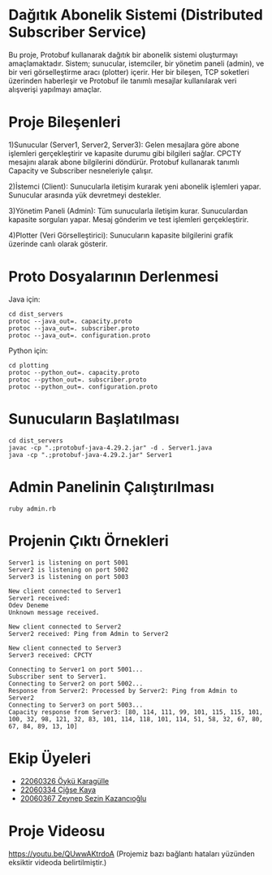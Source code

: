 # Dağıtık Abonelik Sistemi (Distributed Subscriber Service)

Bu proje, Protobuf kullanarak dağıtık bir abonelik sistemi oluşturmayı amaçlamaktadır. Sistem; sunucular, istemciler, bir yönetim paneli (admin), ve bir veri görselleştirme aracı (plotter) içerir. Her bir bileşen, TCP soketleri üzerinden haberleşir ve Protobuf ile tanımlı mesajlar kullanılarak veri alışverişi yapılmayı amaçlar.


# Proje Bileşenleri
1)Sunucular (Server1, Server2, Server3):
Gelen mesajlara göre abone işlemleri gerçekleştirir ve kapasite durumu gibi bilgileri sağlar. CPCTY mesajını alarak abone bilgilerini döndürür. Protobuf kullanarak tanımlı Capacity ve Subscriber nesneleriyle çalışır.

2)İstemci (Client):
Sunucularla iletişim kurarak yeni abonelik işlemleri yapar. Sunucular arasında yük devretmeyi destekler.

3)Yönetim Paneli (Admin):
Tüm sunucularla iletişim kurar. Sunuculardan kapasite sorguları yapar. Mesaj gönderim ve test işlemleri gerçekleştirir.

4)Plotter (Veri Görselleştirici):
Sunucuların kapasite bilgilerini grafik üzerinde canlı olarak gösterir.


# Proto Dosyalarının Derlenmesi
Java için:
``` 
cd dist_servers
protoc --java_out=. capacity.proto
protoc --java_out=. subscriber.proto
protoc --java_out=. configuration.proto
```
Python için:
```
cd plotting
protoc --python_out=. capacity.proto
protoc --python_out=. subscriber.proto
protoc --python_out=. configuration.proto
```

# Sunucuların Başlatılması
```
cd dist_servers
javac -cp ".;protobuf-java-4.29.2.jar" -d . Server1.java
java -cp ".;protobuf-java-4.29.2.jar" Server1
```

# Admin Panelinin Çalıştırılması
```
ruby admin.rb
```

# Projenin Çıktı Örnekleri
```
Server1 is listening on port 5001
Server2 is listening on port 5002
Server3 is listening on port 5003
```
```
New client connected to Server1
Server1 received:
Odev Deneme
Unknown message received.

```
```
New client connected to Server2
Server2 received: Ping from Admin to Server2
```
```
New client connected to Server3
Server3 received: CPCTY
```
```
Connecting to Server1 on port 5001...
Subscriber sent to Server1.
Connecting to Server2 on port 5002...
Response from Server2: Processed by Server2: Ping from Admin to Server2
Connecting to Server3 on port 5003...
Capacity response from Server3: [80, 114, 111, 99, 101, 115, 115, 101, 100, 32, 98, 121, 32, 83, 101, 114, 118, 101, 114, 51, 58, 32, 67, 80, 67, 84, 89, 13, 10]
```

# Ekip Üyeleri

- [22060326 Öykü Karagülle](https://github.com/karagulleoyku)
- [22060334 Çiğse Kaya](https://github.com/kayacigse)
- [20060367 Zeynep Sezin Kazancıoğlu](https://github.com/Zsezin)

# Proje Videosu
https://youtu.be/QUwwAKtrdoA
(Projemiz bazı bağlantı hataları yüzünden eksiktir videoda belirtilmiştir.)
